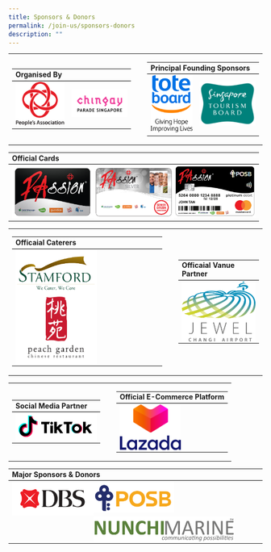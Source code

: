 ```yaml
---
title: Sponsors & Donors
permalink: /join-us/sponsors-donors
description: ""
---
```

<table border="0">
        <tr>
            <td>
                <table border="0" width="100%">
                    <tr>
                        <td colspan="2" style="border-bottom: 1px solid black;"><b>Organised By</b></td>
                    </tr>
                    <tr>
                        <td><img src="/images/Sponsors%20&%20Donors/pa-14-october-2019-18-19-28.png" alt="People's Association" style="width:141px;" /></td>
                        <td><img src="/images/Sponsors%20&%20Donors/chingay-(black)-31-october-2021-11-10-19.png" alt="Chingay Parade Singapore" style="width:161px;" /></td>
                    </tr>
                </table>
            </td>
            <td>&nbsp;</td>
            <td>
                <table border="0">
                    <tr>
                        <td colspan="2" style="border-bottom: 1px solid black;"><b>Principal Founding Sponsors</b></td>
                    </tr>
                    <tr>
                        <td><img src="/images/Sponsors%20&%20Donors/tote-board-23-october-2019-17-24-12.jpg" alt="Giving Hope Improving Lives" style="width:121px;" /></td>
                        <td><img src="/images/Sponsors%20&%20Donors/singapore-tourism-board-14-october-2019-18-29-42.png" alt="Singapore Tourism Board" style="width:161px;" /></td>
                    </tr>
                </table>
            </td>
        </tr>
    </table>

<table border="0" width="100%">
        <tr>
            <td style="border-bottom: 1px solid black;"><b>Official Cards</b></td>
        </tr>
        <tr>
            <td>
                <img src="/images/Sponsors%20&%20Donors/passioncard-black-01-december-2020-17-13-42.jpg" alt="PAssion Card Black" style="width:161px;float:left;" />
                <img src="/images/Sponsors%20&%20Donors/passioncard-silver-01-december-2020-17-13-59.jpg" alt="PAssion Card Silver" style="width:161px;float:left;" />
                <img src="/images/Sponsors%20&%20Donors/passioncard-posb-01-december-2020-17-14-51.jpg" alt="PAssion Card POSB" style="width:161px;float:left;" />
            </td>
        </tr>
    </table>
		
<table border="0" width="100%">
        <tr>
            <td>
                <table border="0" width="100%">
                    <tr>
                        <td style="border-bottom: 1px solid black;"><b>Officaial Caterers</b></td>
                    </tr>
                    <tr>
                        <td>
                            <img src="/images/Sponsors%20&%20Donors/stamford-catering-18-october-2019-16-40-27.png" alt="Stamford" style="width:161px;float:left;" />
                            <img src="/images/Sponsors%20&%20Donors/peach-garden-(colour)-14-october-2019-18-28-03.png" alt="Peach Garden" style="width:161px;float:left;" />
                        </td>
                    </tr>
                </table>
            </td>
            <td>&nbsp;</td>
            <td>
                <table border="0" width="100%">
                    <tr>
                        <td style="border-bottom: 1px solid black;"><b>Officaial Vanue Partner</b></td>
                    </tr>
                    <tr>
                        <td>
                            <img src="/images/Sponsors%20&%20Donors/jewel-02-february-2021-19-11-10.jpg" alt="Jewel Changi Airport" style="width:161px;float:left;" />
                        </td>
                    </tr>
                </table>
            </td>
        </tr>
    </table>

<table border="0" width="100%">
        <tr>
            <td>
                <table border="0" width="100%">
                    <tr>
                        <td style="border-bottom: 1px solid black;"><b>Social Media Partner</b></td>
                    </tr>
                    <tr>
                        <td>
                            <img src="/images/Sponsors%20&%20Donors/tiktok-03-february-2021-10-52-58.png" alt="Tiktok" style="width:161px;float:left;" />
                        </td>
                    </tr>
                </table>
            </td>
            <td>&nbsp;</td>
            <td>
                <table border="0" width="100%">
                    <tr>
                        <td style="border-bottom: 1px solid black;"><b>Official E-Commerce Platform</b></td>
                    </tr>
                    <tr>
                        <td>
                            <img src="/images/Sponsors%20&%20Donors/lazada-02-february-2021-19-08-45.png" alt="Lazada" style="width:121px;float:left;" />
                        </td>
                    </tr>
                </table>
            </td>
        </tr>
    </table>
		
<table border="0" width="100%">
        <tr>
            <td style="border-bottom: 1px solid black;"><b>Major Sponsors & Donors</b></td>
        </tr>
        <tr>
            <td>
                <img src="/images/Sponsors%20&%20Donors/dbs--21-january-2022-10-35-18.png" alt="DBS" style="width:161px;float:left;" />
							<img src="/images/Sponsors%20&%20Donors/posb-18-october-2019-16-39-35.png" alt="POSB" style="width:161px;float:left;" />
							<img src="/images/Sponsors%20&%20Donors/nunchimarine-10-january-2022-11-10-29.png" alt="Nunchi Marine" style="width:281px;float:left;padding-top:8px;" />
            </td>
        </tr>
    </table>